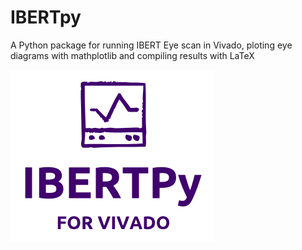 # IBERTpy
A Python package for running IBERT Eye scan in Vivado, ploting eye diagrams with mathplotlib and compiling results with LaTeX

![Alt text](docs/logo.png?raw=true "Title")
